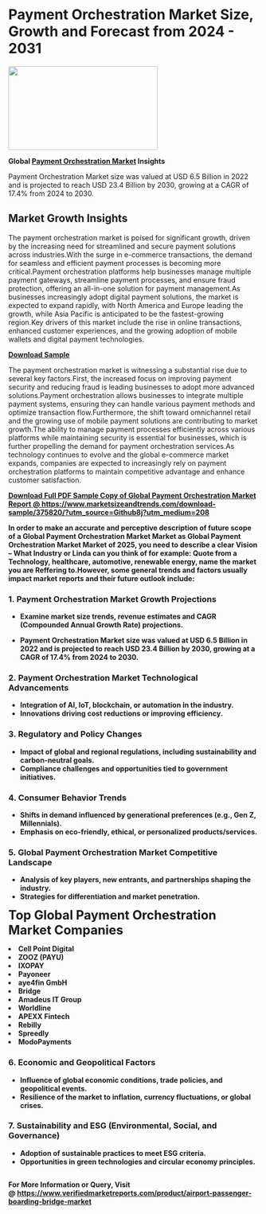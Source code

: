 <H1>Payment Orchestration Market Size, Growth and Forecast from 2024 - 2031</H1><img class="aligncenter size-medium wp-image-584254" src="https://thirdeyenews.in/wp-content/uploads/2024/09/Global-Market-Research-300x168.jpeg" alt="" width="300" height="168" /><p><strong>Global&nbsp;<a href="https://www.marketsizeandtrends.com/download-sample/375820/?utm_source=Github8j?utm_medium=208">Payment Orchestration Market</a> Insights</strong></p><p>Payment Orchestration Market size was valued at USD 6.5 Billion in 2022 and is projected to reach USD 23.4 Billion by 2030, growing at a CAGR of 17.4% from 2024 to 2030.</p><p><h2>Market Growth Insights</h2> <p>The payment orchestration market is poised for significant growth, driven by the increasing need for streamlined and secure payment solutions across industries.With the surge in e-commerce transactions, the demand for seamless and efficient payment processes is becoming more critical.Payment orchestration platforms help businesses manage multiple payment gateways, streamline payment processes, and ensure fraud protection, offering an all-in-one solution for payment management.As businesses increasingly adopt digital payment solutions, the market is expected to expand rapidly, with North America and Europe leading the growth, while Asia Pacific is anticipated to be the fastest-growing region.Key drivers of this market include the rise in online transactions, enhanced customer experiences, and the growing adoption of mobile wallets and digital payment technologies.</p> <p><strong><a href="#">Download Sample</a></strong></p> <p>The payment orchestration market is witnessing a substantial rise due to several key factors.First, the increased focus on improving payment security and reducing fraud is leading businesses to adopt more advanced solutions.Payment orchestration allows businesses to integrate multiple payment systems, ensuring they can handle various payment methods and optimize transaction flow.Furthermore, the shift toward omnichannel retail and the growing use of mobile payment solutions are contributing to market growth.The ability to manage payment processes efficiently across various platforms while maintaining security is essential for businesses, which is further propelling the demand for payment orchestration services.As technology continues to evolve and the global e-commerce market expands, companies are expected to increasingly rely on payment orchestration platforms to maintain competitive advantage and enhance customer satisfaction.</p> <p><strong><a href="#"></p><p><span class=""><strong>Download Full PDF Sample Copy of Global Payment Orchestration Market Report</strong> @ <a href="https://www.marketsizeandtrends.com/download-sample/375820/?utm_source=Github8j?utm_medium=208" target="_blank">https://www.marketsizeandtrends.com/download-sample/375820/?utm_source=Github8j?utm_medium=208</a></span></p><p>In order to make an accurate and perceptive description of future scope of a Global&nbsp;Payment Orchestration Market Market as Global&nbsp;Payment Orchestration Market Market of 2025, you need to describe a clear Vision &ndash; What Industry or Linda can you think of for example: Quote from a Technology, healthcare, automotive, renewable energy, name the market you are Reffering to.However, some general trends and factors usually impact market reports and their future outlook include:</p><h3>1.&nbsp;<strong>Payment Orchestration Market Growth Projections</strong></h3><ul><li>Examine market size trends, revenue estimates and CAGR (Compounded Annual Growth Rate) projections.</li><li><p>Payment Orchestration Market size was valued at USD 6.5 Billion in 2022 and is projected to reach USD 23.4 Billion by 2030, growing at a CAGR of 17.4% from 2024 to 2030.</p></li></ul><h3>2.&nbsp;<strong>Payment Orchestration Market Technological Advancements</strong></h3><ul><li>Integration of AI, IoT, blockchain, or automation in the industry.</li><li>Innovations driving cost reductions or improving efficiency.</li></ul><h3>3.&nbsp;<strong>Regulatory and Policy Changes</strong></h3><ul><li>Impact of global and regional regulations, including sustainability and carbon-neutral goals.</li><li>Compliance challenges and opportunities tied to government initiatives.</li></ul><h3>4.&nbsp;<strong>Consumer Behavior Trends</strong></h3><ul><li>Shifts in demand influenced by generational preferences (e.g., Gen Z, Millennials).</li><li>Emphasis on eco-friendly, ethical, or personalized products/services.</li></ul><h3>5.&nbsp;<strong>Global Payment Orchestration Market Competitive Landscape</strong></h3><ul><li>Analysis of key players, new entrants, and partnerships shaping the industry.</li><li>Strategies for differentiation and market penetration.</li></ul><p data-pm-slice="1 1 []"><span style="color: inherit; font-family: inherit; font-size: 25px;">Top Global Payment Orchestration Market Companies</span></p><div class="" data-test-id=""><p><li>Cell Point Digital</li><li> ZOOZ (PAYU)</li><li> IXOPAY</li><li> Payoneer</li><li> aye4fin GmbH</li><li> Bridge</li><li> Amadeus IT Group</li><li> Worldline</li><li> APEXX Fintech</li><li> Rebilly</li><li> Spreedly</li><li> ModoPayments</li></p></div><h3>6.&nbsp;<strong>Economic and Geopolitical Factors</strong></h3><ul><li>Influence of global economic conditions, trade policies, and geopolitical events.</li><li>Resilience of the market to inflation, currency fluctuations, or global crises.</li></ul><h3>7.&nbsp;<strong>Sustainability and ESG (Environmental, Social, and Governance)</strong></h3><ul><li>Adoption of sustainable practices to meet ESG criteria.</li><li>Opportunities in green technologies and circular economy principles.</li></ul><h2><strong style="font-size: 14px;">For More Information or Query, Visit @&nbsp;</strong><a style="background-color: #ffffff; font-size: 14px;" href="https://www.marketsizeandtrends.com/report/payment-orchestration-market/" target="_blank">https://www.verifiedmarketreports.com/product/airport-passenger-boarding-bridge-market</a></h2>